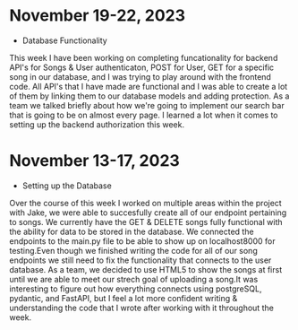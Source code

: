 # November 19-22, 2023

* Database Functionality

This week I have been working on completing funcationality for backend API's for Songs & User authenticaton, POST for User, GET for a specific song in our database, and I was trying to play around with the frontend code. All API's that I have made are functional and I was able to create a lot of them by linking them to our database models and adding protection. As a team we talked briefly about how we're going to implement our search bar that is going to be on almost every page. I learned a lot when it comes to setting up the backend authorization this week.

# November 13-17, 2023

* Setting up the Database

Over the course of this week I worked on multiple areas within the project with Jake, we were able to succesfully create all of our endpoint pertaining to songs. We currently have the GET & DELETE songs fully functional with the ability for data to be stored in the database. We connected the endpoints to the main.py file to be able to show up on localhost8000 for testing.Even though we finished writing the code for all of our song endpoints we still need to fix the functionality that connects to the user database. As a team, we decided to use HTML5 to show the songs at first until we are able to meet our strech goal of uploading a song.It was interesting to figure out how everything connects using postgreSQL, pydantic, and FastAPI, but I feel a lot more confident writing & understanding the code that I wrote after working with it throughout the week.
